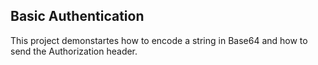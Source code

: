 ## Basic Authentication
This project demonstartes how to encode a string in Base64 and how to send the Authorization header.
